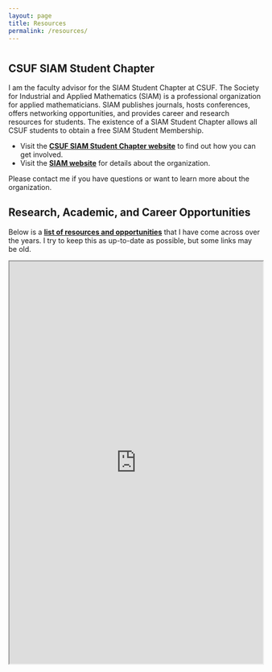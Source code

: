 ```yaml
---
layout: page
title: Resources
permalink: /resources/
---
```

<h1 aria-label="Resources"></h1>

<h2>CSUF SIAM Student Chapter</h2>

I am the faculty advisor for the SIAM Student Chapter at CSUF. The Society for Industrial and Applied Mathematics (SIAM) is a professional organization for applied mathematicians. SIAM publishes journals, hosts conferences, offers networking opportunities, and provides career and research resources for students. The existence of a SIAM Student Chapter allows all CSUF students to obtain a free SIAM Student Membership.
- Visit the <strong><a href="https://sites.google.com/fullerton.edu/csufsiamstudentchapter/home">CSUF SIAM Student Chapter website</a></strong> to find out how you can get involved.
- Visit the <strong><a href="https://www.siam.org/">SIAM website</a></strong> for details about the organization.

Please contact me if you have questions or want to learn more about the organization.

<h2>Research, Academic, and Career Opportunities</h2>

Below is a <strong><a href="https://docs.google.com/document/d/1STAmEXSGrr9-8CtNvOTbPE25mmNWv_tvlxLXPAgKaDA/edit?usp=sharing">list of resources and opportunities</a></strong> that I have come across over the years. I try to keep this as up-to-date as possible, but some links may be old.
<p><iframe title="Mathematics Research, Academic, and Career Opportunities Google Doc" src="https://docs.google.com/document/d/e/2PACX-1vRj_8ycAPxBt8ACn29hb61LxDBSE7ajaEqI1F3XXVFB3MT8JeGc-WI2y-lFfGPe2M_F06Ogoueh6u_g/pub?embedded=true" width="100%" height="800px"></iframe></p>
